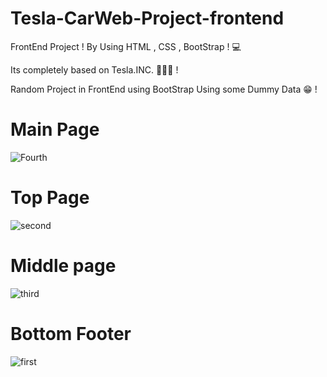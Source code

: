 # Tesla-CarWeb-Project-frontend

FrontEnd Project ! By Using HTML , CSS , BootStrap ! 💻


Its completely based on Tesla.INC.  👨🏻‍💻 ! 

Random Project in FrontEnd using BootStrap Using some Dummy Data 😁 ! 

# Main Page 
![Fourth](https://user-images.githubusercontent.com/51916493/102100529-8a62c780-3e4f-11eb-8449-14c8107dbb5e.jpg)
# Top Page
![second](https://user-images.githubusercontent.com/51916493/102099829-bd588b80-3e4e-11eb-9214-24793dba2c2c.jpg)
#  Middle page
![third](https://user-images.githubusercontent.com/51916493/102100191-293af400-3e4f-11eb-87cc-767c5a9a3f58.jpg)
# Bottom Footer 
![first](https://user-images.githubusercontent.com/51916493/102099742-9f8b2680-3e4e-11eb-923f-d0c8ebd2c3c1.jpg)
